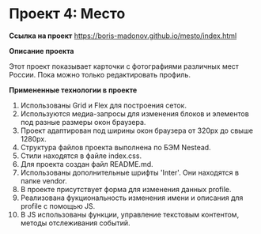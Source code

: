# Проект 4: Место

**Ссылка на проект**
https://boris-madonov.github.io/mesto/index.html

**Описание проекта**

Этот проект показывает карточки с фотографиями различных мест России. Пока можно только редактировать профиль.

**Примененные технологии в проекте**

1. Использованы Grid и Flex для построения сеток.
2. Используются медиа-запросы для изменения блоков и элементов под разные размеры окон браузера.
3. Проект адаптирован под ширины окон браузера от 320px до свыше 1280px. 
4. Структура файлов проекта выполнена по БЭМ Nestead.
5. Стили находятся в файле index.css.
6. Для проекта создан файл README.md.
7. Использованы дополнительные шрифты 'Inter'. Они находятся в папке vendor.
8. В проекте присутствует форма для изменения данных profile.
9. Реализована фукциональность изменения имени и описания для profile с помощью JS.
10. В JS использованы функции, управление текстовым контентом, методы отслеживания событий.